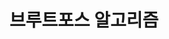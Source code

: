 ---
layout: tag-list
type: tag
title: 브루트포스 알고리즘
slug: bruteforcing
category: algorithm
sidebar: true
order: 8
description: >
   브루트포스 알고리즘 bruteforcing
---